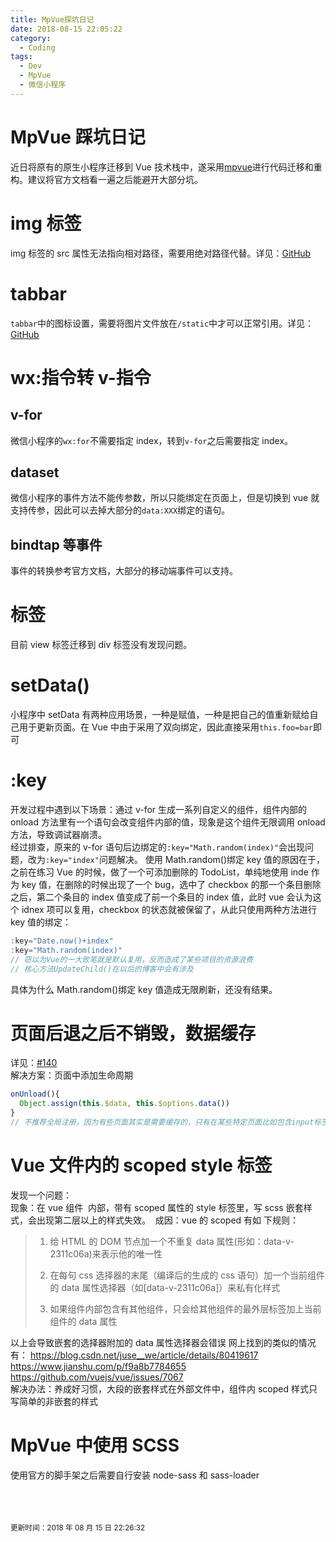 ```yaml
---
title: MpVue探坑日记
date: 2018-08-15 22:05:22
category:
  - Coding
tags:
  - Dev
  - MpVue
  - 微信小程序
---
```


# MpVue 踩坑日记

近日将原有的原生小程序迁移到 Vue 技术栈中，遂采用[mpvue](http://mpvue.com/mpvue/)进行代码迁移和重构。建议将官方文档看一遍之后能避开大部分坑。

# img 标签

img 标签的 src 属性无法指向相对路径，需要用绝对路径代替。详见：[GitHub](http://t.cn/RDuBSgR)

# tabbar

`tabbar`中的图标设置，需要将图片文件放在`/static`中才可以正常引用。详见：[GitHub](https://github.com/Meituan-Dianping/mpvue/issues/94)

# wx:指令转 v-指令

## v-for

微信小程序的`wx:for`不需要指定 index，转到`v-for`之后需要指定 index。

## dataset

微信小程序的事件方法不能传参数，所以只能绑定在页面上，但是切换到 vue 就支持传参，因此可以去掉大部分的`data:XXX`绑定的语句。

## bindtap 等事件

事件的转换参考官方文档，大部分的移动端事件可以支持。

# 标签

目前 view 标签迁移到 div 标签没有发现问题。

# setData()

小程序中 setData 有两种应用场景，一种是赋值，一种是把自己的值重新赋给自己用于更新页面。在 Vue 中由于采用了双向绑定，因此直接采用`this.foo=bar`即可

# :key

开发过程中遇到以下场景：通过 v-for 生成一系列自定义的组件，组件内部的 onload 方法里有一个语句会改变组件内部的值，现象是这个组件无限调用 onload 方法，导致调试器崩溃。  
经过排查，原来的 v-for 语句后边绑定的`:key="Math.random(index)"`会出现问题，改为`:key="index"`问题解决。
使用 Math.random()绑定 key 值的原因在于，之前在练习 Vue 的时候，做了一个可添加删除的 TodoList，单纯地使用 inde 作为 key 值，在删除的时候出现了一个 bug，选中了 checkbox 的那一个条目删除之后，第二个条目的 index 值变成了前一个条目的 index 值，此时 vue 会认为这个 idnex 项可以复用，checkbox 的状态就被保留了，从此只使用两种方法进行 key 值的绑定：

```javascript
:key="Date.now()+index"
:key="Math.random(index)"
// 窃以为Vue的一大败笔就是默认复用，反而造成了某些项目的资源浪费
// 核心方法UpdateChild()在以后的博客中会有涉及
```

具体为什么 Math.random()绑定 key 值造成无限刷新，还没有结果。

# 页面后退之后不销毁，数据缓存

详见：[#140](https://github.com/Meituan-Dianping/mpvue/issues/140)  
解决方案：页面中添加生命周期

```javascript
onUnload(){
  Object.assign(this.$data, this.$options.data())
}
// 不推荐全局注册，因为有些页面其实是需要缓存的，只有在某些特定页面比如包含input标签
```

# Vue 文件内的 scoped style 标签

发现一个问题：  
现象：在 vue 组件 ​​ 内部，带有 scoped 属性的 style 标签里，写 scss 嵌套样式，会出现第二层以上的样式失效。 ​
成因：vue 的 scoped 有如 ​​ 下规则：

> 1.  给 HTML 的 DOM 节点加一个不重复 data 属性(形如：data-v-2311c06a)来表示他的唯一性
>
> 2.  在每句 css 选择器的末尾（编译后的生成的 css 语句）加一个当前组件的 data 属性选择器（如[data-v-2311c06a]）来私有化样式
>
> 3.  如果组件内部包含有其他组件，只会给其他组件的最外层标签加上当前组件的 data 属性

以上会导致嵌套的选择器附加的 data 属性选择器会错误
网上找到的类似的情况有：
<https://blog.csdn.net/juse__we/article/details/80419617>  
<https://www.jianshu.com/p/f9a8b7784655>  
<https://github.com/vuejs/vue/issues/7067>  
解决办法：养成好习惯，大段的嵌套样式在外部文件中，组件内 scoped 样式只写简单的非嵌套的样式

# MpVue 中使用 SCSS

使用官方的脚手架之后需要自行安装 node-sass 和
sass-loader

<br />
<br />
<br />

<small>
更新时间：2018 年 08 月 15 日 22:26:32
</small>
